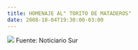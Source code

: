 ```yaml
---
title: HOMENAJE AL" TORITO DE MATADEROS"
date: 2008-10-04T19:30:00-03:00
---
```


[![](https://blogger.googleusercontent.com/img/b/R29vZ2xl/AVvXsEiIFl9Tdl-JzYL7ZNb9z1WXSURR8MUPh-1Zv9PnVgK6J2U83DSqsSX9rHMREjBkG1fcGS5aZO48xB7-7Q30Ydgt9fBqQpJtgJBEvGTp5iumTFpyAjUb4mlTK7nx8gDZ9zcwyy3dTpC1nfGG/s400/HOMENAJE+AL+TORITO+DE+MATADEROS.jpg)](https://blogger.googleusercontent.com/img/b/R29vZ2xl/AVvXsEiIFl9Tdl-JzYL7ZNb9z1WXSURR8MUPh-1Zv9PnVgK6J2U83DSqsSX9rHMREjBkG1fcGS5aZO48xB7-7Q30Ydgt9fBqQpJtgJBEvGTp5iumTFpyAjUb4mlTK7nx8gDZ9zcwyy3dTpC1nfGG/s1600-h/HOMENAJE+AL+TORITO+DE+MATADEROS.jpg) Fuente: Noticiario Sur